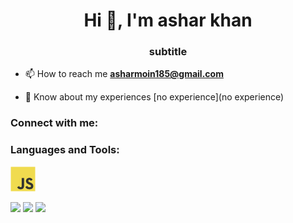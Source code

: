 <h1 align="center">Hi 👋, I'm ashar khan</h1>
<h3 align="center">subtitle</h3>

- 📫 How to reach me **asharmoin185@gmail.com**

- 📄 Know about my experiences [no experience](no experience)

<h3 align="left">Connect with me:</h3>
<p align="left">
</p>

<h3 align="left">Languages and Tools:</h3>
<p align="left"> <a href="https://developer.mozilla.org/en-US/docs/Web/JavaScript" target="_blank" rel="noreferrer"> <img src="https://raw.githubusercontent.com/devicons/devicon/master/icons/javascript/javascript-original.svg" alt="javascript" width="40" height="40"/> </a> </p>

![](https://user-images.githubusercontent.com/74038190/216124356-9c152f5b-554d-400c-a2f3-84f0f0b9a627.png)
![](https://user-images.githubusercontent.com/74038190/212750155-3ceddfbd-19d3-40a3-87af-8d329c8323c4.gif)
![](https://user-images.githubusercontent.com/74038190/213760697-1dc03683-ba49-44f2-985e-95fd5ec22d3f.gif)
